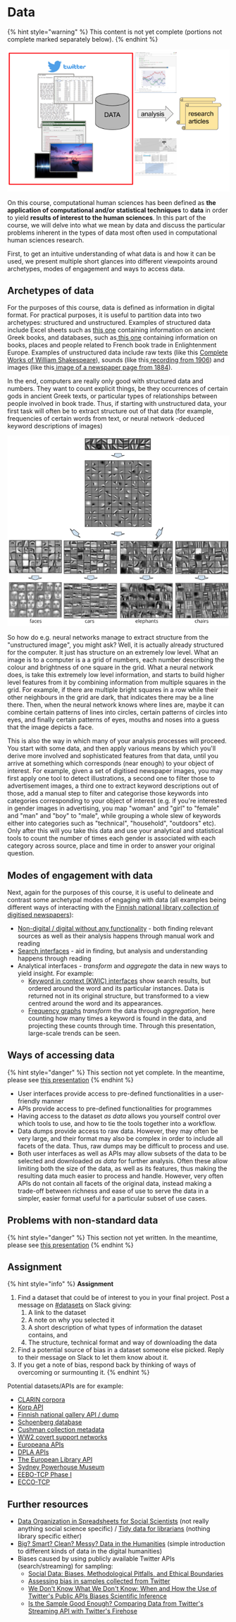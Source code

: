 # Data

{% hint style="warning" %}
This content is not yet complete \(portions not complete marked separately below\).
{% endhint %}

![Data in the context of a computational human sciences research process](.gitbook/assets/image%20%287%29.png)

On this course, computational human sciences has been defined as **the application of computational and/or statistical techniques** to **data** in order to yield **results of interest to the human sciences**. In this part of the course, we will delve into what we mean by data and discuss the particular problems inherent in the types of data most often used in computational human sciences research. 

First, to get an intuitive understanding of what data is and how it can be used, we present multiple short glances into different viewpoints around archetypes, modes of engagement and ways to access data.  

## Archetypes of data

For the purposes of this course, data is defined as information in digital format. For practical purposes, it is useful to partition data into two archetypes: structured and unstructured. Examples of structured data include Excel sheets such as [this one](https://docs.google.com/spreadsheets/d/1t2GsvwAx-_gCd6QjmXcZ-x2aI7xBuOcstXP0GwLE3x0/edit?usp=sharing) containing information on ancient Greek books, and databases, such as[ this one](http://fbtee.uws.edu.au/stn/interface/query_books.php?t=sector&e=rawsales&id=Clergy&g=everywhere&d1=01&m1=01&y1=1769&d2=31&m2=12&y2=1794&d=table) containing information on books, places and people related to French book trade in Enlightenment Europe. Examples of unstructured data include raw texts \(like this [Complete Works of William Shakespeare](http://www.gutenberg.org/cache/epub/100/pg100.txt)\), sounds \(like this[ recording from 1906](https://archive.org/details/Edison_Blue_Amberol_2853-1720)\) and images \(like this[ image of a newspaper page from 1884](https://digi.kansalliskirjasto.fi/sanomalehti/binding/379556/image/1)\).

In the end, computers are really only good with structured data and numbers. They want to count explicit things, be they occurrences of certain gods in ancient Greek texts, or particular types of relationships between people involved in book trade. Thus, if starting with unstructured data, your first task will often be to extract structure out of that data \(for example, frequencies of certain words from text, or neural network -deduced keyword descriptions of images\)

![Visualisation of what different layers of a convolutional neural network identify from an image \(adapted from &quot;Convolutional deep belief networks for scalable unsupervised learning of hierarchical representations&quot;, Lee et al. 2009\)](.gitbook/assets/image%20%289%29.png)

So how do e.g. neural networks manage to extract structure from the "unstructured image", you might ask? Well, it is actually already structured for the computer. It just has structure on an extremely low level. What an image is to a computer is a a grid of numbers, each number describing the colour and brightness of one square in the grid. What a neural network does, is take this extremely low level information, and starts to build higher level features from it by combining information from multiple squares in the grid. For example, if there are multiple bright squares in a row while their other neighbours in the grid are dark, that indicates there may be a line there. Then, when the neural network knows where lines are, maybe it can combine certain patterns of lines into circles, certain patterns of circles into eyes, and finally certain patterns of eyes, mouths and noses into a guess that the image depicts a face.

This is also the way in which many of your analysis processes will proceed. You start with some data, and then apply various means by which you'll derive more involved and sophisticated features from that data, until you arrive at something which corresponds \(near enough\) to your object of interest. For example, given a set of digitised newspaper images, you may first apply one tool to detect illustrations, a second one to filter those to advertisement images, a third one to extract keyword descriptions out of those, add a manual step to filter and categorise those keywords into categories corresponding to your object of interest \(e.g. if you're interested in gender images in advertising, you map "woman" and "girl" to "female" and "man" and "boy" to "male", while grouping a whole slew of keywords either into categories such as "technical", "household", "outdoors" etc\). Only after this will you take this data and use your analytical and statistical tools to count the number of times each gender is associated with each category across source, place and time in order to answer your original question.

## Modes of engagement with data

Next, again for the purposes of this course, it is useful to delineate and contrast some archetypal modes of engaging with data \(all examples being different ways of interacting with the [Finnish national library collection of digitised newspapers](https://digi.kansalliskirjasto.fi/)\):

* [Non-digital / digital without any functionality](https://digi.kansalliskirjasto.fi/sanomalehti/titles/0785-398X?display=THUMB&year=1929&set_language=en) - both finding relevant sources as well as their analysis happens through manual work and reading
* [Search interfaces](https://digi.kansalliskirjasto.fi/search?query=Einstein&orderBy=RELEVANCE&set_language=en) - aid in finding, but analysis and understanding happens through reading
* Analytical interfaces - _transform_ and _aggregate_ the data in new ways to yield insight. For example:
  * [Keyword in context \(KWIC\) interfaces](https://korp.csc.fi/#?stats_reduce=word&cqp=%5B%5D&corpus=klk_fi_2000,klk_fi_1999,klk_fi_1998,klk_fi_1997,klk_fi_1996,klk_fi_1995,klk_fi_1994,klk_fi_1993,klk_fi_1992,klk_fi_1991,klk_fi_1990,klk_fi_1989,klk_fi_1988,klk_fi_1987,klk_fi_1986,klk_fi_1985,klk_fi_1984,klk_fi_1983,klk_fi_1982,klk_fi_1981,klk_fi_1980,klk_fi_1979,klk_fi_1978,klk_fi_1977,klk_fi_1976,klk_fi_1975,klk_fi_1974,klk_fi_1973,klk_fi_1972,klk_fi_1971,klk_fi_1970,klk_fi_1969,klk_fi_1968,klk_fi_1967,klk_fi_1966,klk_fi_1965,klk_fi_1964,klk_fi_1963,klk_fi_1962,klk_fi_1961,klk_fi_1960,klk_fi_1959,klk_fi_1958,klk_fi_1957,klk_fi_1956,klk_fi_1955,klk_fi_1954,klk_fi_1953,klk_fi_1952,klk_fi_1951,klk_fi_1950,klk_fi_1949,klk_fi_1948,klk_fi_1947,klk_fi_1946,klk_fi_1945,klk_fi_1944,klk_fi_1943,klk_fi_1942,klk_fi_1941,klk_fi_1940,klk_fi_1939,klk_fi_1938,klk_fi_1937,klk_fi_1936,klk_fi_1935,klk_fi_1934,klk_fi_1933,klk_fi_1932,klk_fi_1931,klk_fi_1930,klk_fi_1929,klk_fi_1928,klk_fi_1927,klk_fi_1926,klk_fi_1925,klk_fi_1924,klk_fi_1923,klk_fi_1922,klk_fi_1921,klk_fi_1920,klk_fi_1919,klk_fi_1918,klk_fi_1917,klk_fi_1916,klk_fi_1915,klk_fi_1914,klk_fi_1913,klk_fi_1912,klk_fi_1911,klk_fi_1910,klk_fi_1909,klk_fi_1908,klk_fi_1907,klk_fi_1906,klk_fi_1905,klk_fi_1904,klk_fi_1903,klk_fi_1902,klk_fi_1901,klk_fi_1900,klk_fi_1899,klk_fi_1898,klk_fi_1897,klk_fi_1896,klk_fi_1895,klk_fi_1894,klk_fi_1893,klk_fi_1892,klk_fi_1891,klk_fi_1890,klk_fi_1889,klk_fi_1888,klk_fi_1887,klk_fi_1886,klk_fi_1885,klk_fi_1884,klk_fi_1883,klk_fi_1882,klk_fi_1881,klk_fi_1880,klk_fi_1879,klk_fi_1878,klk_fi_1877,klk_fi_1876,klk_fi_1875,klk_fi_1874,klk_fi_1873,klk_fi_1872,klk_fi_1871,klk_fi_1870,klk_fi_1869,klk_fi_1868,klk_fi_1867,klk_fi_1866,klk_fi_1865,klk_fi_1864,klk_fi_1863,klk_fi_1862,klk_fi_1861,klk_fi_1860,klk_fi_1859,klk_fi_1858,klk_fi_1857,klk_fi_1856,klk_fi_1855,klk_fi_1854,klk_fi_1853,klk_fi_1852,klk_fi_1851,klk_fi_1850,klk_fi_1849,klk_fi_1848,klk_fi_1847,klk_fi_1846,klk_fi_1845,klk_fi_1844,klk_fi_1842,klk_fi_1841,klk_fi_1840,klk_fi_1839,klk_fi_1838,klk_fi_1837,klk_fi_1836,klk_fi_1835,klk_fi_1834,klk_fi_1833,klk_fi_1832,klk_fi_1831,klk_fi_1830,klk_fi_1829,klk_fi_1827,klk_fi_1826,klk_fi_1825,klk_fi_1824,klk_fi_1823,klk_fi_1822,klk_fi_1821,klk_fi_1820,reittidemo&lang=en&search=word%7CEinstein&page=0) show search results, but ordered around the word and its particular instances. Data is returned not in its original structure, but transformed to a view centred around the word and its appearances.
  * [Frequency graphs](https://digi.kansalliskirjasto.fi/search?query=Einstein&formats=NEWSPAPER&resultMode=CHART&set_language=en) _transform_ the data through _aggregation_, here counting how many times a keyword is found in the data, and projecting these counts through time. Through this presentation, large-scale trends can be seen.

## Ways of accessing data

{% hint style="danger" %}
This section not yet complete. In the meantime, please see [this presentation](https://docs.google.com/presentation/d/e/2PACX-1vSv9s1sY5NMfjnCKPU7NJZyB6zY3B7BMSNMXuWSDBi71uDkn6tq_u53qYbpnhJN3etf9n_oJgJrU7U8/pub?start=false&loop=false&delayms=3000)
{% endhint %}

* User interfaces provide access to pre-defined functionalities in a user-friendly manner
* APIs provide access to pre-defined functionalities for programmes
* Having access to the dataset _as data_ allows you yourself control over which tools to use, and how to tie the tools together into a workflow.
* Data dumps provide access to raw data. However, they may often be very large, and their format may also be complex in order to include all facets of the data. Thus, raw dumps may be difficult to process and use.
* Both user interfaces as well as APIs may allow subsets of the data to be selected and downloaded _as data_ for further analysis. Often these allow limiting both the size of the data, as well as its features, thus making the resulting data much easier to process and handle. However, very often APIs do not contain all facets of the original data, instead making a trade-off between richness and ease of use to serve the data in a simpler, easier format useful for a particular subset of use cases.

## Problems with non-standard data

{% hint style="danger" %}
This section not yet written. In the meantime, please see [this presentation](https://docs.google.com/presentation/d/e/2PACX-1vSv9s1sY5NMfjnCKPU7NJZyB6zY3B7BMSNMXuWSDBi71uDkn6tq_u53qYbpnhJN3etf9n_oJgJrU7U8/pub?start=false&loop=false&delayms=3000)
{% endhint %}

## Assignment

{% hint style="info" %}
**Assignment**

1. Find a dataset that could be of interest to you in your final project. Post a message on [\#datasets](https://slack.com/app_redirect?channel=datasets&team=T276JCMEU) on Slack giving:
   1. A link to the dataset
   2. A note on why you selected it
   3. A short description of what types of information the dataset contains, and 
   4. The structure, technical format and way of downloading the data
2. Find a potential source of bias in a dataset someone else picked. Reply to their message on Slack to let them know about it.
3. If you get a note of bias, respond back by thinking of ways of overcoming or surmounting it.
{% endhint %}

Potential datasets/APIs are for example:

* [CLARIN corpora](https://www.clarin.eu/portal)
* [Korp API](https://kitwiki.csc.fi/twiki/bin/view/FinCLARIN/KielipankkiHelpKorpWebService)
* [Finnish national gallery API / dump](http://kokoelmat.fng.fi/api/v2support/docs/#/download)
* [Schoenberg database](http://dla.library.upenn.edu/dla/schoenberg/ancillary.html?id=dla/schoenberg/data)
* [Cushman collection metadata](https://github.com/iulibdcs/cushman_photos)
* [WW2 covert support networks](http://programminghistorian.org/lessons/creating-network-diagrams-from-historical-sources#about-the-case-study)
* [Europeana APIs](http://labs.europeana.eu/api)
* [DPLA APIs](http://dp.la/info/developers/codex/)
* [The European Library API](http://www.theeuropeanlibrary.org/confluence/display/developers/API+Documentation)
* [Sydney Powerhouse Museum](http://www.powerhousemuseum.com/collection/database/download.php)
* [EEBO-TCP Phase I](http://www.bodleian.ox.ac.uk/eebotcp/)
* [ECCO-TCP](http://www.textcreationpartnership.org/tcp-ecco/)

## Further resources

* [Data Organization in Spreadsheets for Social Scientists](https://datacarpentry.org/spreadsheets-socialsci/) \(not really anything social science specific\) / [Tidy data for librarians](https://librarycarpentry.org/lc-spreadsheets/) \(nothing library specific either\)
* [Big? Smart? Clean? Messy? Data in the Humanities](http://journalofdigitalhumanities.org/2-3/big-smart-clean-messy-data-in-the-humanities/) \(simple introduction to different kinds of data in the digital humanities\)
* Biases caused by using publicly available Twitter APIs \(search/streaming\) for sampling:
  * [Social Data: Biases, Methodological Pitfalls, and Ethical Boundaries](https://www.frontiersin.org/articles/10.3389/fdata.2019.00013/full)
  * [Assessing bias in samples collected from Twitter](https://www.sciencedirect.com/science/article/pii/S0378873314000057)
  * [We Don't Know What We Don't Know: When and How the Use of Twitter's Public APIs Biases Scientific Inference](https://papers.ssrn.com/sol3/papers.cfm?abstract_id=3079927)
  * [Is the Sample Good Enough? Comparing Data from Twitter's Streaming API with Twitter's Firehose](https://www.aaai.org/ocs/index.php/ICWSM/ICWSM13/paper/viewPaper/6071)

